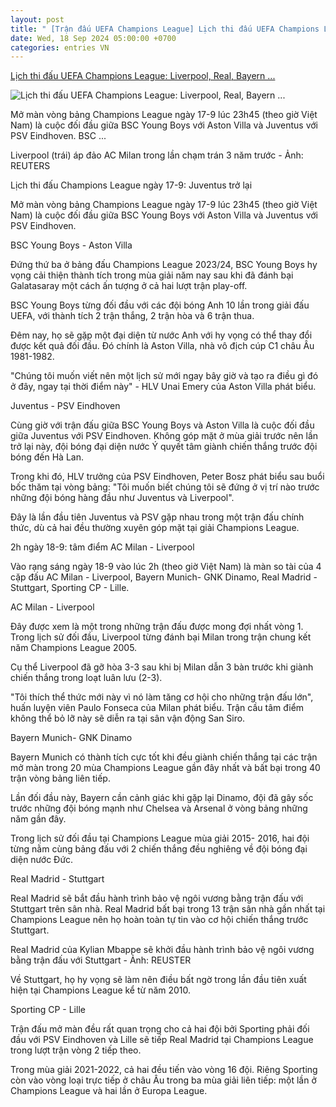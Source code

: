 ```yaml
---
layout: post
title: " [Trận đấu UEFA Champions League] Lịch thi đấu UEFA Champions League: Liverpool, Real, Bayern ..."
date: Wed, 18 Sep 2024 05:00:00 +0700
categories: entries VN
---
```

[Lịch thi đấu UEFA Champions League: Liverpool, Real, Bayern ...](https://muctim.tuoitre.vn/lich-thi-dau-uefa-champions-league-liverpool-real-bayern-munich-cung-ra-san-101240917170711124.htm)

![Lịch thi đấu UEFA Champions League: Liverpool, Real, Bayern ...](https://cdn.tuoitre.vn/zoom/600_315/471584752817336320/2024/9/17/14496317250-17265580974691805695398-1726580695181793997662-0-158-473-1061-crop-1726580896073623087397.jpg)

Mở màn vòng bảng Champions League ngày 17-9 lúc 23h45 (theo giờ Việt Nam) là cuộc đối đầu giữa BSC Young Boys với Aston Villa và Juventus với PSV Eindhoven. BSC ...

Liverpool (trái) áp đảo AC Milan trong lần chạm trán 3 năm trước - Ảnh: REUTERS

Lịch thi đấu Champions League ngày 17-9: Juventus trở lại

Mở màn vòng bảng Champions League ngày 17-9 lúc 23h45 (theo giờ Việt Nam) là cuộc đối đầu giữa BSC Young Boys với Aston Villa và Juventus với PSV Eindhoven.

BSC Young Boys - Aston Villa

Đứng thứ ba ở bảng đấu Champions League 2023/24, BSC Young Boys hy vọng cải thiện thành tích trong mùa giải năm nay sau khi đã đánh bại Galatasaray một cách ấn tượng ở cả hai lượt trận play-off.

BSC Young Boys từng đối đầu với các đội bóng Anh 10 lần trong giải đấu UEFA, với thành tích 2 trận thắng, 2 trận hòa và 6 trận thua.



Đêm nay, họ sẽ gặp một đại diện từ nước Anh với hy vọng có thể thay đổi được kết quả đối đầu. Đó chính là Aston Villa, nhà vô địch cúp C1 châu Âu 1981-1982.

"Chúng tôi muốn viết nên một lịch sử mới ngay bây giờ và tạo ra điều gì đó ở đây, ngay tại thời điểm này" - HLV Unai Emery của Aston Villa phát biểu.

Juventus - PSV Eindhoven

Cùng giờ với trận đấu giữa BSC Young Boys và Aston Villa là cuộc đối đầu giữa Juventus với PSV Eindhoven. Không góp mặt ở mùa giải trước nên lần trở lại này, đội bóng đại diện nước Ý quyết tâm giành chiến thắng trước đội bóng đến Hà Lan.

Trong khi đó, HLV trưởng của PSV Eindhoven, Peter Bosz phát biểu sau buổi bốc thăm tại vòng bảng: "Tôi muốn biết chúng tôi sẽ đứng ở vị trí nào trước những đội bóng hàng đầu như Juventus và Liverpool".

Đây là lần đầu tiên Juventus và PSV gặp nhau trong một trận đấu chính thức, dù cả hai đều thường xuyên góp mặt tại giải Champions League.

2h ngày 18-9: tâm điểm AC Milan - Liverpool

Vào rạng sáng ngày 18-9 vào lúc 2h (theo giờ Việt Nam) là màn so tài của 4 cặp đấu AC Milan - Liverpool, Bayern Munich- GNK Dinamo, Real Madrid - Stuttgart, Sporting CP - Lille.

AC Milan - Liverpool

Đây được xem là một trong những trận đấu được mong đợi nhất vòng 1. Trong lịch sử đối đầu, Liverpool từng đánh bại Milan trong trận chung kết năm Champions League 2005.

Cụ thể Liverpool đã gỡ hòa 3-3 sau khi bị Milan dẫn 3 bàn trước khi giành chiến thắng trong loạt luân lưu (2-3).

"Tôi thích thể thức mới này vì nó làm tăng cơ hội cho những trận đấu lớn", huấn luyện viên Paulo Fonseca của Milan phát biểu. Trận cầu tâm điểm không thể bỏ lỡ này sẽ diễn ra tại sân vận động San Siro.

Bayern Munich- GNK Dinamo

Bayern Munich có thành tích cực tốt khi đều giành chiến thắng tại các trận mở màn trong 20 mùa Champions League gần đây nhất và bất bại trong 40 trận vòng bảng liên tiếp.

Lần đối đầu này, Bayern cần cảnh giác khi gặp lại Dinamo, đội đã gây sốc trước những đội bóng mạnh như Chelsea và Arsenal ở vòng bảng những năm gần đây.

Trong lịch sử đối đầu tại Champions League mùa giải 2015- 2016, hai đội từng nằm cùng bảng đấu với 2 chiến thắng đều nghiêng về đội bóng đại diện nước Đức.

Real Madrid - Stuttgart

Real Madrid sẽ bắt đầu hành trình bảo vệ ngôi vương bằng trận đấu với Stuttgart trên sân nhà. Real Madrid bất bại trong 13 trận sân nhà gần nhất tại Champions League nên họ hoàn toàn tự tin vào cơ hội chiến thắng trước Stuttgart.

Real Madrid của Kylian Mbappe sẽ khởi đầu hành trình bảo vệ ngôi vương bằng trận đấu với Stuttgart - Ảnh: REUSTER

Về Stuttgart, họ hy vọng sẽ làm nên điều bất ngờ trong lần đầu tiên xuất hiện tại Champions League kể từ năm 2010.

Sporting CP - Lille

Trận đấu mở màn đều rất quan trọng cho cả hai đội bởi Sporting phải đối đầu với PSV Eindhoven và Lille sẽ tiếp Real Madrid tại Champions League trong lượt trận vòng 2 tiếp theo.

Trong mùa giải 2021-2022, cả hai đều tiến vào vòng 16 đội. Riêng Sporting còn vào vòng loại trực tiếp ở châu Âu trong ba mùa giải liên tiếp: một lần ở Champions League và hai lần ở Europa League.

